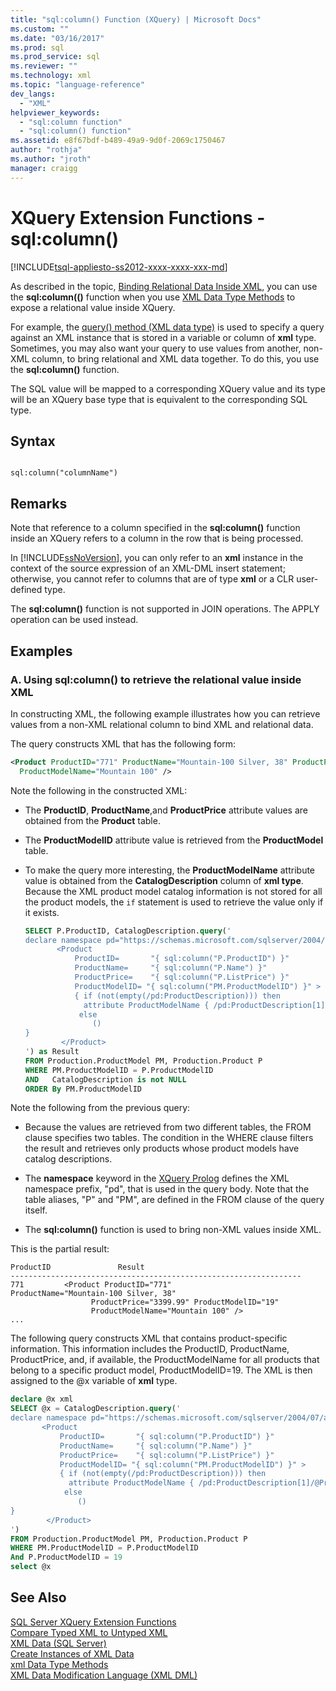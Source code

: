 ```yaml
---
title: "sql:column() Function (XQuery) | Microsoft Docs"
ms.custom: ""
ms.date: "03/16/2017"
ms.prod: sql
ms.prod_service: sql
ms.reviewer: ""
ms.technology: xml
ms.topic: "language-reference"
dev_langs: 
  - "XML"
helpviewer_keywords: 
  - "sql:column function"
  - "sql:column() function"
ms.assetid: e8f67bdf-b489-49a9-9d0f-2069c1750467
author: "rothja"
ms.author: "jroth"
manager: craigg
---
```

# XQuery Extension Functions - sql:column()
[!INCLUDE[tsql-appliesto-ss2012-xxxx-xxxx-xxx-md](../includes/tsql-appliesto-ss2012-xxxx-xxxx-xxx-md.md)]

  As described in the topic, [Binding Relational Data Inside XML](../t-sql/xml/binding-relational-data-inside-xml-data.md), you can use the **sql:column(()** function when you use [XML Data Type Methods](../t-sql/xml/xml-data-type-methods.md) to expose a relational value inside XQuery.  
  
 For example, the [query() method (XML data type)](../t-sql/xml/query-method-xml-data-type.md) is used to specify a query against an XML instance that is stored in a variable or column of **xml** type. Sometimes, you may also want your query to use values from another, non-XML column, to bring relational and XML data together. To do this, you use the **sql:column()** function.  
  
 The SQL value will be mapped to a corresponding XQuery value and its type  will be an XQuery base type that is equivalent to the corresponding SQL type.  
  
## Syntax  
  
```  
  
sql:column("columnName")  
```  
  
## Remarks  
 Note that reference to a column specified in the **sql:column()** function inside an XQuery refers to a column in the row that is being processed.  
  
 In [!INCLUDE[ssNoVersion](../includes/ssnoversion-md.md)], you can only refer to an **xml** instance in the context of the source expression of an XML-DML insert statement; otherwise, you cannot refer to columns that are of type **xml** or a CLR user-defined type.  
  
 The **sql:column()** function is not supported in JOIN operations. The APPLY operation can be used instead.  
  
## Examples  
  
### A. Using sql:column() to retrieve the relational value inside XML  
 In constructing XML, the following example illustrates how you can retrieve values from a non-XML relational column  to bind XML and relational data.  
  
 The query constructs XML that has the following form:  
  
```xml
<Product ProductID="771" ProductName="Mountain-100 Silver, 38" ProductPrice="3399.99" ProductModelID="19"   
  ProductModelName="Mountain 100" />  
```  
  
 Note the following in the constructed XML:  
  
-   The **ProductID**, **ProductName**,and **ProductPrice** attribute values are obtained from the **Product** table.  
  
-   The **ProductModelID** attribute value is retrieved from the **ProductModel** table.  
  
-   To make the query more interesting, the **ProductModelName** attribute value is obtained from the **CatalogDescription** column of **xml type**. Because the XML product model catalog information is not stored for all the product models, the `if` statement is used to retrieve the value only if it exists.  
  
    ```sql
    SELECT P.ProductID, CatalogDescription.query('  
    declare namespace pd="https://schemas.microsoft.com/sqlserver/2004/07/adventure-works/ProductModelDescription";  
           <Product   
               ProductID=       "{ sql:column("P.ProductID") }"  
               ProductName=     "{ sql:column("P.Name") }"  
               ProductPrice=    "{ sql:column("P.ListPrice") }"  
               ProductModelID= "{ sql:column("PM.ProductModelID") }" >  
               { if (not(empty(/pd:ProductDescription))) then  
                 attribute ProductModelName { /pd:ProductDescription[1]/@ProductModelName }  
                else   
                   ()  
    }  
            </Product>  
    ') as Result  
    FROM Production.ProductModel PM, Production.Product P  
    WHERE PM.ProductModelID = P.ProductModelID  
    AND   CatalogDescription is not NULL  
    ORDER By PM.ProductModelID  
    ```  
  
 Note the following from the previous query:  
  
-   Because the values are retrieved from two different tables, the FROM clause specifies two tables. The condition in the WHERE clause filters the result and retrieves only products whose product models have catalog descriptions.  
  
-   The **namespace** keyword in the [XQuery Prolog](../xquery/modules-and-prologs-xquery-prolog.md) defines the XML namespace prefix, "pd", that is used in the query body. Note that the table aliases, "P" and "PM", are defined in the FROM clause of the query itself.  
  
-   The **sql:column()** function is used to bring non-XML values inside XML.  
  
 This is the partial result:  
  
```  
ProductID               Result  
-----------------------------------------------------------------  
771         <Product ProductID="771"                   ProductName="Mountain-100 Silver, 38"   
                  ProductPrice="3399.99" ProductModelID="19"   
                  ProductModelName="Mountain 100" />  
...  
```  
  
 The following query constructs XML that contains product-specific information. This information includes the ProductID, ProductName, ProductPrice, and, if available, the ProductModelName for all products that belong to a specific product model, ProductModelID=19. The XML is then assigned to the @x variable of **xml** type.  
  
```sql
declare @x xml  
SELECT @x = CatalogDescription.query('  
declare namespace pd="https://schemas.microsoft.com/sqlserver/2004/07/adventure-works/ProductModelDescription";  
       <Product   
           ProductID=       "{ sql:column("P.ProductID") }"  
           ProductName=     "{ sql:column("P.Name") }"  
           ProductPrice=    "{ sql:column("P.ListPrice") }"  
           ProductModelID= "{ sql:column("PM.ProductModelID") }" >  
           { if (not(empty(/pd:ProductDescription))) then  
             attribute ProductModelName { /pd:ProductDescription[1]/@ProductModelName }  
            else   
               ()  
}  
        </Product>  
')   
FROM Production.ProductModel PM, Production.Product P  
WHERE PM.ProductModelID = P.ProductModelID  
And P.ProductModelID = 19  
select @x  
```  
  
## See Also  
 [SQL Server XQuery Extension Functions](https://msdn.microsoft.com/library/4bc5d499-5fec-4c3f-b11e-5ab5ef9d8f97)   
 [Compare Typed XML to Untyped XML](../relational-databases/xml/compare-typed-xml-to-untyped-xml.md)   
 [XML Data &#40;SQL Server&#41;](../relational-databases/xml/xml-data-sql-server.md)   
 [Create Instances of XML Data](../relational-databases/xml/create-instances-of-xml-data.md)   
 [xml Data Type Methods](../t-sql/xml/xml-data-type-methods.md)   
 [XML Data Modification Language &#40;XML DML&#41;](../t-sql/xml/xml-data-modification-language-xml-dml.md)  
  
  
